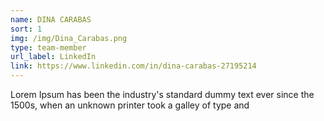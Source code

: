 ```yaml
---
name: DINA CARABAS
sort: 1
img: /img/Dina_Carabas.png
type: team-member
url_label: LinkedIn
link: https://www.linkedin.com/in/dina-carabas-27195214
---
```


Lorem Ipsum has been the industry's standard dummy text ever since the 1500s, when an
unknown printer took a galley of type and
